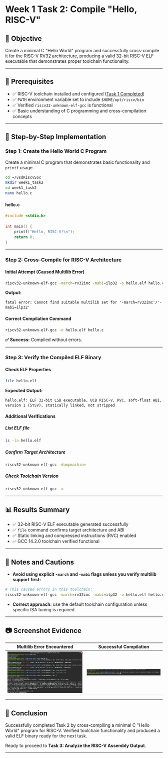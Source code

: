 # Week 1 Task 2: Compile "Hello, RISC-V"

## 🌿 Objective

Create a minimal C "Hello World" program and successfully cross-compile it for the RISC-V RV32 architecture, producing a valid 32-bit RISC-V ELF executable that demonstrates proper toolchain functionality.

---

## 📄 Prerequisites

* ✅ RISC-V toolchain installed and configured ([Task 1 Completed](../week1_task1))
* ✅ `PATH` environment variable set to include `$HOME/opt/riscv/bin`
* ✅ Verified `riscv32-unknown-elf-gcc` is functional
* ✅ Basic understanding of C programming and cross-compilation concepts

---

## 🚀 Step-by-Step Implementation

### Step 1: Create the Hello World C Program

Create a minimal C program that demonstrates basic functionality and `printf` usage.

```bash
cd ~/vsdRiscvSoc
mkdir week1_task2
cd week1_task2
nano hello.c
```

#### hello.c

```c
#include <stdio.h>

int main() {
    printf("Hello, RISC-V!\n");
    return 0;
}
```

---

### Step 2: Cross-Compile for RISC-V Architecture

#### Initial Attempt (Caused Multilib Error)

```bash
riscv32-unknown-elf-gcc -march=rv32imc -mabi=ilp32 -o hello.elf hello.c
```

**Output:**

```
fatal error: Cannot find suitable multilib set for '-march=rv32imc'/'-mabi=ilp32'
```

#### Correct Compilation Command

```bash
riscv32-unknown-elf-gcc -o hello.elf hello.c
```

**✅ Success:** Compiled without errors.

---

### Step 3: Verify the Compiled ELF Binary

#### Check ELF Properties

```bash
file hello.elf
```

**Expected Output:**

```
hello.elf: ELF 32-bit LSB executable, UCB RISC-V, RVC, soft-float ABI, version 1 (SYSV), statically linked, not stripped
```

#### Additional Verifications

##### List ELF file

```bash
ls -la hello.elf
```

##### Confirm Target Architecture

```bash
riscv32-unknown-elf-gcc -dumpmachine
```

##### Check Toolchain Version

```bash
riscv32-unknown-elf-gcc -v
```

---

## 📊 Results Summary

* ✅ 32-bit RISC-V ELF executable generated successfully
* ✅ `file` command confirms target architecture and ABI
* ✅ Static linking and compressed instructions (RVC) enabled
* ✅ GCC 14.2.0 toolchain verified functional

---

## 🚧 Notes and Cautions

* **Avoid using explicit `-march` and `-mabi` flags unless you verify multilib support first:**

```bash
# This caused errors in this toolchain:
riscv32-unknown-elf-gcc -march=rv32imc -mabi=ilp32 -o hello.elf hello.c
```

* **Correct approach:** use the default toolchain configuration unless specific ISA tuning is required.

---

## 📷 Screenshot Evidence

| Multilib Error Encountered                              | Successful Compilation                                          |
| ------------------------------------------------------- | --------------------------------------------------------------- |
| ![Multilib Error](screenshots/task2_multilib_error.png) | ![Successful Compile](screenshots/task2_successful_compile.png) |

---

## 🎉 Conclusion

Successfully completed Task 2 by cross-compiling a minimal C "Hello World" program for RISC-V. Verified toolchain functionality and produced a valid ELF binary ready for the next task.

Ready to proceed to **Task 3: Analyze the RISC-V Assembly Output**.

---

